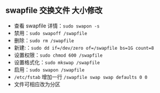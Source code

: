 ## swapfile 交换文件 大小修改
- 查看 swapfile 详情：`sudo swapon -s`
- 禁用：`sudo swapoff /swapfile`
- 删除：`sudo rm /swapfile`
- 新建:：`sudo dd if=/dev/zero of=/swapfile bs=1G count=8`
- 设置权限：`sudo chmod 600 /swapfile`
- 设置格式化：`sudo mkswap /swapfile`
- 启用：`sudo swapon /swapfile`
- `/etc/fstab` 增加一行 `/swapfile swap swap defaults 0 0`
- 文件可相应改为分区